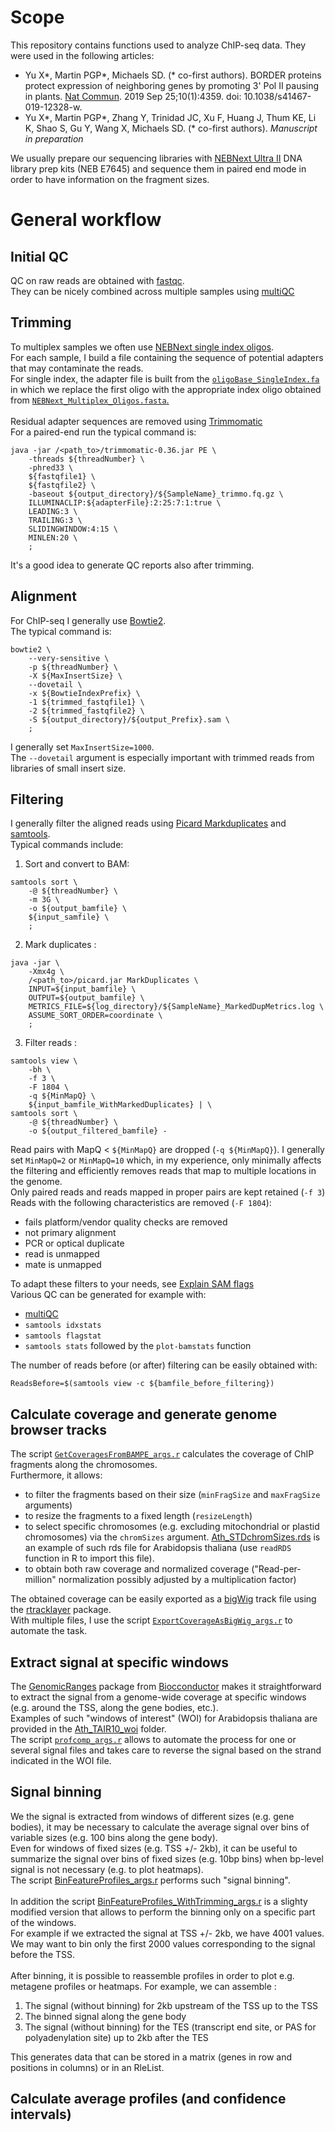 # Scope

This repository contains functions used to analyze ChIP-seq data. They were used in the following articles:  

  - Yu X\*, Martin PGP\*, Michaels SD. (\* co-first authors). BORDER proteins protect expression of neighboring genes by promoting 3' Pol II pausing in plants. [Nat Commun](https://rdcu.be/cux4Z). 2019 Sep 25;10(1):4359. doi: 10.1038/s41467-019-12328-w. 
  - Yu X\*, Martin PGP\*, Zhang Y, Trinidad JC, Xu F, Huang J, Thum KE, Li K, Shao S, Gu Y, Wang X, Michaels SD. (\* co-first authors). *Manuscript in preparation*  

We usually prepare our sequencing libraries with [NEBNext Ultra II](https://international.neb.com/products/e7645-nebnext-ultra-ii-dna-library-prep-kit-for-illumina) DNA library prep kits (NEB E7645) and sequence them in paired end mode in order to have information on the fragment sizes.

# General workflow

## Initial QC
QC on raw reads are obtained with [fastqc](https://www.bioinformatics.babraham.ac.uk/projects/fastqc/).  
They can be nicely combined across multiple samples using [multiQC](https://multiqc.info/)

## Trimming
To multiplex samples we often use [NEBNext single index oligos](https://international.neb.com/tools-and-resources/selection-charts/nebnext-multiplex-oligos-selection-chart).  
For each sample, I build a file containing the sequence of potential adapters that may contaminate the reads.  
For single index, the adapter file is built from the [`oligoBase_SingleIndex.fa`](oligoBase_SingleIndex.fa) in which we replace the first oligo with the appropriate index oligo obtained from [`NEBNext_Multiplex_Oligos.fasta`.](NEBNext_Multiplex_Oligos.fasta)  
<br/>
Residual adapter sequences are removed using [Trimmomatic](http://www.usadellab.org/cms/?page=trimmomatic)  
For a paired-end run the typical command is:  

    java -jar /<path_to>/trimmomatic-0.36.jar PE \
        -threads ${threadNumber} \
        -phred33 \
        ${fastqfile1} \
        ${fastqfile2} \
        -baseout ${output_directory}/${SampleName}_trimmo.fq.gz \
        ILLUMINACLIP:${adapterFile}:2:25:7:1:true \
        LEADING:3 \
        TRAILING:3 \
        SLIDINGWINDOW:4:15 \
        MINLEN:20 \
        ;

It's a good idea to generate QC reports also after trimming.

## Alignment
For ChIP-seq I generally use [Bowtie2](http://bowtie-bio.sourceforge.net/bowtie2/index.shtml).  
The typical command is:  

    bowtie2 \
        --very-sensitive \
        -p ${threadNumber} \
        -X ${MaxInsertSize} \
        --dovetail \
        -x ${BowtieIndexPrefix} \
        -1 ${trimmed_fastqfile1} \
        -2 ${trimmed_fastqfile2} \
        -S ${output_directory}/${output_Prefix}.sam \
        ;

I generally set `MaxInsertSize=1000`.  
The `--dovetail` argument is especially important with trimmed reads from libraries of small insert size.

## Filtering
I generally filter the aligned reads using [Picard Markduplicates](https://broadinstitute.github.io/picard/command-line-overview.html#MarkDuplicates) and [samtools](http://www.htslib.org/).  
Typical commands include:

  1. Sort and convert to BAM:

    samtools sort \
        -@ ${threadNumber} \
        -m 3G \
        -o ${output_bamfile} \
        ${input_samfile} \
        ;


  2. Mark duplicates :

    java -jar \
        -Xmx4g \
        /<path_to>/picard.jar MarkDuplicates \
        INPUT=${input_bamfile} \
        OUTPUT=${output_bamfile} \
        METRICS_FILE=${log_directory}/${SampleName}_MarkedDupMetrics.log \
        ASSUME_SORT_ORDER=coordinate \
        ;

  3. Filter reads :

    samtools view \
        -bh \
        -f 3 \
        -F 1804 \
        -q ${MinMapQ} \
        ${input_bamfile_WithMarkedDuplicates} | \
    samtools sort \
        -@ ${threadNumber} \
        -o ${output_filtered_bamfile} -


Read pairs with MapQ < `${MinMapQ}` are dropped (`-q ${MinMapQ}`). I generally set `MinMapQ=2` or `MinMapQ=10` which, in my experience, only minimally affects the filtering and efficiently removes reads that map to multiple locations in the genome.  
Only paired reads and reads mapped in proper pairs are kept retained (`-f 3`)  
Reads with the following characteristics are removed (`-F 1804`):  

  - fails platform/vendor quality checks are removed
  - not primary alignment
  - PCR or optical duplicate
  - read is unmapped
  - mate is unmapped

To adapt these filters to your needs, see [Explain SAM flags](https://broadinstitute.github.io/picard/explain-flags.html)
<br/>
Various QC can be generated for example with:

  - [multiQC](https://multiqc.info/)
  - `samtools idxstats`
  - `samtools flagstat`
  - `samtools stats` followed by the `plot-bamstats` function

The number of reads before (or after) filtering can be easily obtained with:

    ReadsBefore=$(samtools view -c ${bamfile_before_filtering})


## Calculate coverage and generate genome browser tracks

The script [`GetCoveragesFromBAMPE_args.r`](GetCoveragesFromBAMPE_args.r) calculates the coverage of ChIP fragments along the chromosomes.  
Furthermore, it allows:

  - to filter the fragments based on their size (`minFragSize` and `maxFragSize` arguments)  
  - to resize the fragments to a fixed length (`resizeLength`)
  - to select specific chromosomes (e.g. excluding mitochondrial or plastid chromosomes) via the `chromSizes` argument. [Ath_STDchromSizes.rds](Ath_STDchromSizes.rds) is an example of such rds file for Arabidopsis thaliana (use `readRDS` function in R to import this file).
  - to obtain both raw coverage and normalized coverage ("Read-per-million" normalization possibly adjusted by a multiplication factor)

The obtained coverage can be easily exported as a [bigWig](https://genome.ucsc.edu/goldenpath/help/bigWig.html) track file using the [rtracklayer](http://www.bioconductor.org/packages/release/bioc/html/rtracklayer.html) package.  
With multiple files, I use the script [`ExportCoverageAsBigWig_args.r`](ExportCoverageAsBigWig_args.r) to automate the task.


## Extract signal at specific windows

The [GenomicRanges](http://www.bioconductor.org/packages/release/bioc/html/GenomicRanges.html) package from [Biocconductor](http://www.bioconductor.org/) makes it straightforward to extract the signal from a genome-wide coverage at specific windows (e.g. around the TSS, along the gene bodies, etc.).  
Examples of such "windows of interest" (WOI) for Arabidopsis thaliana are provided in the [Ath_TAIR10_woi](Ath_TAIR10_woi) folder.  
The script [`profcomp_args.r`](profcomp_args.r) allows to automate the process for one or several signal files and takes care to reverse the signal based on the strand indicated in the WOI file.  


## Signal binning

We the signal is extracted from windows of different sizes (e.g. gene bodies), it may be necessary to calculate the average signal over bins of variable sizes (e.g. 100 bins along the gene body).  
Even for windows of fixed sizes (e.g. TSS +/- 2kb), it can be useful to summarize the signal over bins of fixed sizes (e.g. 10bp bins) when bp-level signal is not necessary (e.g. to plot heatmaps).  
The script [BinFeatureProfiles_args.r](BinFeatureProfiles_args.r) performs such "signal binning".  
<br/>
In addition the script [BinFeatureProfiles_WithTrimming_args.r](BinFeatureProfiles_WithTrimming_args.r) is a slighty modified version that allows to perform the binning only on a specific part of the windows.  
For example if we extracted the signal at TSS +/- 2kb, we have 4001 values. We may want to bin only the first 2000 values corresponding to the signal before the TSS.  
<br/>
After binning, it is possible to reassemble profiles in order to plot e.g. metagene profiles or heatmaps. For example, we can assemble :

  1. The signal (without binning) for 2kb upstream of the TSS up to the TSS
  2. The binned signal along the gene body
  3. The signal (without binning) for the TES (transcript end site, or PAS for polyadenylation site) up to 2kb after the TES

This generates data that can be stored in a matrix (genes in row and positions in columns) or in an RleList.


## Calculate average profiles (and confidence intervals)
 
